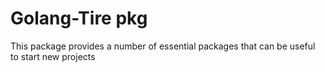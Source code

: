 Golang-Tire pkg
====
This package provides a number of essential packages that can be useful to start new projects



